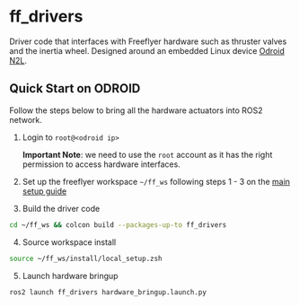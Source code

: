 # ff\_drivers

Driver code that interfaces with Freeflyer hardware such as thruster valves and the inertia wheel.
Designed around an embedded Linux device [Odroid N2L](https://wiki.odroid.com/odroid-n2l).

## Quick Start on ODROID
Follow the steps below to bring all the hardware actuators into ROS2 network.
1. Login to `root@<odroid ip>`

    **Important Note**: we need to use the `root` account as it has
    the right permission to access hardware interfaces.
2. Set up the freeflyer workspace `~/ff_ws` following steps 1 - 3 on the
    [main setup guide](../README.md)
3. Build the driver code
```sh
cd ~/ff_ws && colcon build --packages-up-to ff_drivers
```
4. Source workspace install
```sh
source ~/ff_ws/install/local_setup.zsh
```
5. Launch hardware bringup
```sh
ros2 launch ff_drivers hardware_bringup.launch.py
```
